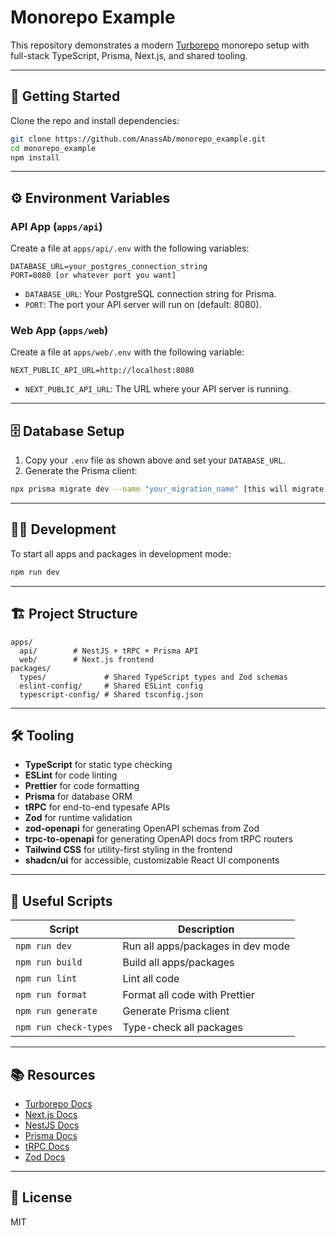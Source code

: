 # Monorepo Example

This repository demonstrates a modern [Turborepo](https://turborepo.com/) monorepo setup with full-stack TypeScript, Prisma, Next.js, and shared tooling.

---

## 🚀 Getting Started

Clone the repo and install dependencies:

```sh
git clone https://github.com/AnassAb/monorepo_example.git
cd monorepo_example
npm install
```

---

## ⚙️ Environment Variables

### API App (`apps/api`)

Create a file at `apps/api/.env` with the following variables:

```env
DATABASE_URL=your_postgres_connection_string
PORT=8080 [or whatever port you want]
```

- `DATABASE_URL`: Your PostgreSQL connection string for Prisma.
- `PORT`: The port your API server will run on (default: 8080).

### Web App (`apps/web`)

Create a file at `apps/web/.env` with the following variable:

```env
NEXT_PUBLIC_API_URL=http://localhost:8080
```

- `NEXT_PUBLIC_API_URL`: The URL where your API server is running.

---

## 🗄️ Database Setup

1. Copy your `.env` file as shown above and set your `DATABASE_URL`.
2. Generate the Prisma client:

```sh
npx prisma migrate dev --name "your_migration_name" [this will migrate your db and generate a prisma client for you]
```

---

## 🧑‍💻 Development

To start all apps and packages in development mode:

```sh
npm run dev
```

---

## 🏗️ Project Structure

```
apps/
  api/        # NestJS + tRPC + Prisma API
  web/        # Next.js frontend
packages/
  types/             # Shared TypeScript types and Zod schemas
  eslint-config/     # Shared ESLint config
  typescript-config/ # Shared tsconfig.json
```

---

## 🛠️ Tooling

- **TypeScript** for static type checking
- **ESLint** for code linting
- **Prettier** for code formatting
- **Prisma** for database ORM
- **tRPC** for end-to-end typesafe APIs
- **Zod** for runtime validation
- **zod-openapi** for generating OpenAPI schemas from Zod
- **trpc-to-openapi** for generating OpenAPI docs from tRPC routers
- **Tailwind CSS** for utility-first styling in the frontend
- **shadcn/ui** for accessible, customizable React UI components

---

## 🧩 Useful Scripts

| Script                | Description                       |
| --------------------- | --------------------------------- |
| `npm run dev`         | Run all apps/packages in dev mode |
| `npm run build`       | Build all apps/packages           |
| `npm run lint`        | Lint all code                     |
| `npm run format`      | Format all code with Prettier     |
| `npm run generate`    | Generate Prisma client            |
| `npm run check-types` | Type-check all packages           |

---

## 📚 Resources

- [Turborepo Docs](https://turborepo.com/docs)
- [Next.js Docs](https://nextjs.org/docs)
- [NestJS Docs](https://docs.nestjs.com/)
- [Prisma Docs](https://www.prisma.io/docs/)
- [tRPC Docs](https://trpc.io/docs)
- [Zod Docs](https://zod.dev/)

---

## 📝 License

MIT
